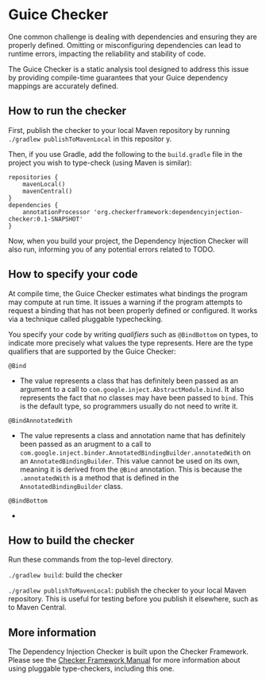 # Guice Checker

One common challenge is dealing with dependencies and ensuring they are properly defined. Omitting or misconfiguring dependencies can lead to runtime errors, impacting the reliability and stability of code.

The Guice Checker is a static analysis tool designed to address this issue by providing compile-time guarantees that your Guice dependency mappings are accurately defined.

## How to run the checker

First, publish the checker to your local Maven repository by running
`./gradlew publishToMavenLocal` in this repositor               y.

Then, if you use Gradle, add the following to the `build.gradle` file in
the project you wish to type-check (using Maven is similar):

```
repositories {
    mavenLocal()
    mavenCentral()
}
dependencies {
    annotationProcessor 'org.checkerframework:dependencyinjection-checker:0.1-SNAPSHOT'
}
```

Now, when you build your project, the Dependency Injection Checker will also run,
informing you of any potential errors related to TODO.


## How to specify your code

At compile time, the Guice Checker estimates what bindings the program may compute at run time.  It issues a warning if the program attempts to request a binding that has not been properly defined or configured. It works via a technique called pluggable typechecking.

You specify your code by writing *qualifiers* such as `@BindBottom` on types, to indicate more precisely what values the type represents. Here are the type qualifiers that are supported by the Guice Checker:

`@Bind`

- The value represents a class that has definitely been passed as an argument to a call to `com.google.inject.AbstractModule.bind`. It also represents the fact that no classes may have been passed to `bind`. This is the default type, so programmers usually do not need to write it.

`@BindAnnotatedWith`

- The value represents a class and annotation name that has definitely been passed as an arugment to a call to `com.google.inject.binder.AnnotatedBindingBuilder.annotatedWith` on an `AnnotatedBindingBuilder`. This value cannot be used on its own, meaning it is derived from the `@Bind` annotation. This is because the `.annotatedWith` is a method that is defined in the `AnnotatedBindingBuilder` class.

`@BindBottom`

-

## How to build the checker

Run these commands from the top-level directory.

`./gradlew build`: build the checker

`./gradlew publishToMavenLocal`: publish the checker to your local Maven repository.
This is useful for testing before you publish it elsewhere, such as to Maven Central.


## More information

The Dependency Injection Checker is built upon the Checker Framework.  Please see
the [Checker Framework Manual](https://checkerframework.org/manual/) for
more information about using pluggable type-checkers, including this one.
